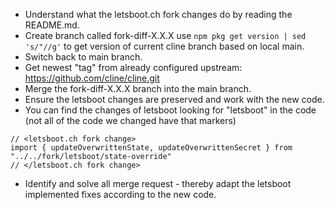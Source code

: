 - Understand what the letsboot.ch fork changes do by reading the README.md.
- Create branch called fork-diff-X.X.X use `npm pkg get version | sed 's/"//g'` to get version of current cline branch based on local main.
- Switch back to main branch.
- Get newest "tag" from already configured upstream: https://github.com/cline/cline.git
- Merge the fork-diff-X.X.X branch into the main branch.
- Ensure the letsboot changes are preserved and work with the new code.
- You can find the changes of letsboot looking for "letsboot" in the code (not all of the code we changed have that markers)

```
// <letsboot.ch fork change>
import { updateOverwrittenState, updateOverwrittenSecret } from "../../fork/letsboot/state-override"
// </letsboot.ch fork change>
```
- Identify and solve all merge request - thereby adapt the letsboot implemented fixes according to the new code.

